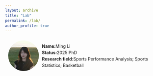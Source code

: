 ```yaml
---
layout: archive
title: "Lab"
permalink: /lab/
author_profile: true
---
```


<div class='paper-box' style="display: flex; align-items: center; gap: 10px; padding: 10px;">
  <!-- img r -->
  <div style="width: 100px; height: 100px; border-radius: 50%; overflow: hidden; flex-shrink: 0;">
    <img src='images/Ming-Li.png' alt="ML" style="width: 100%; height: 100%; object-fit: cover;">
  </div>
  
  <!-- wd l -->
  <div style="flex-grow: 1;">
    <p style="margin: 0; line-height: 1.5;">
      <strong>Name:</strong>Ming Li<br>
      <strong>Status:</strong>2025 PhD<br>
      <strong>Research field:</strong>Sports Performance Analysis; Sports Statistics; Basketball
    </p>
  </div>
</div>


